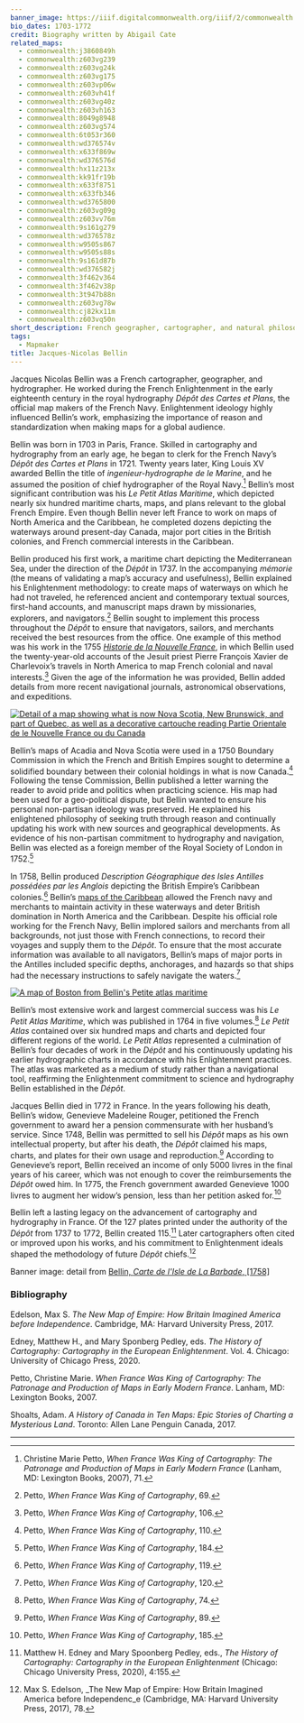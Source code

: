 ```yaml
---
banner_image: https://iiif.digitalcommonwealth.org/iiif/2/commonwealth:6t053r378/1098,883,5270,2307/,1200/0/default.jpg
bio_dates: 1703-1772
credit: Biography written by Abigail Cate
related_maps:
  - commonwealth:j3860849h
  - commonwealth:z603vg239
  - commonwealth:z603vg24k
  - commonwealth:z603vg175
  - commonwealth:z603vp06w
  - commonwealth:z603vh41f
  - commonwealth:z603vg40z
  - commonwealth:z603vh163
  - commonwealth:8049g8948
  - commonwealth:z603vg574
  - commonwealth:6t053r360
  - commonwealth:wd376574v
  - commonwealth:x633f869w
  - commonwealth:wd376576d
  - commonwealth:hx11z213x
  - commonwealth:kk91fr19b
  - commonwealth:x633f8751
  - commonwealth:x633fb346
  - commonwealth:wd3765800
  - commonwealth:z603vg09g
  - commonwealth:z603vv76m
  - commonwealth:9s161g279
  - commonwealth:wd376578z
  - commonwealth:w9505s867
  - commonwealth:w9505s88s
  - commonwealth:9s161d87b
  - commonwealth:wd376582j
  - commonwealth:3f462v364
  - commonwealth:3f462v38p
  - commonwealth:3t947b88n
  - commonwealth:z603vg78w
  - commonwealth:cj82kx11m
  - commonwealth:z603vq50n
short_description: French geographer, cartographer, and natural philosopher
tags:
  - Mapmaker
title: Jacques-Nicolas Bellin
---
```

Jacques Nicolas Bellin was a French cartographer, geographer, and hydrographer. He worked during the French Enlightenment in the early eighteenth century in the royal hydrography _Dépôt des Cartes et Plans_, the official map makers of the French Navy. Enlightenment ideology highly influenced Bellin’s work, emphasizing the importance of reason and standardization when making maps for a global audience.

Bellin was born in 1703 in Paris, France. Skilled in cartography and hydrography from an early age, he began to clerk for the French Navy’s _Dépôt des Cartes et Plans_ in 1721. Twenty years later, King Louis XV awarded Bellin the title of _ingenieur-hydrographe de le Marine_, and he assumed the position of chief hydrographer of the Royal Navy.[^1] Bellin’s most significant contribution was his _Le Petit Atlas Maritime_, which depicted nearly six hundred maritime charts, maps, and plans relevant to the global French Empire. Even though Bellin never left France to work on maps of North America and the Caribbean, he completed dozens depicting the waterways around present-day Canada, major port cities in the British colonies, and French commercial interests in the Caribbean.

Bellin produced his first work, a maritime chart depicting the Mediterranean Sea, under the direction of the _Dépôt_ in 1737. In the accompanying _mémorie_ (the means of validating a map’s accuracy and usefulness), Bellin explained his Enlightenment methodology: to create maps of waterways on which he had not traveled, he referenced ancient and contemporary textual sources, first-hand accounts, and manuscript maps drawn by missionaries, explorers, and navigators.[^2] Bellin sought to implement this process throughout the _Dépôt_ to ensure that navigators, sailors, and merchants received the best resources from the office. One example of this method was his work in the 1755 [_Historie de la Nouvelle France_](/maps/commonwealth:w9505s88s/), in which Bellin used the twenty-year-old accounts of the Jesuit priest Pierre François Xavier de Charlevoix’s travels in North America to map French colonial and naval interests.[^3] Given the age of the information he was provided, Bellin added details from more recent navigational journals, astronomical observations, and expeditions.

[![Detail of a map showing what is now Nova Scotia, New Brunswick, and part of Quebec, as well as a decorative cartouche reading Partie Orientale de le Nouvelle France ou du Canada](https://iiif.digitalcommonwealth.org/iiif/2/commonwealth:w9505s892/1671,3874,6373,2744/full/0/default.jpg "Detail from Bellin's 1755 map \"Partie orientale de la Nouvelle France ou du Canada\"")](/maps/commonwealth:w9505s88s/)

Bellin’s maps of Acadia and Nova Scotia were used in a 1750 Boundary Commission in which the French and British Empires sought to determine a solidified boundary between their colonial holdings in what is now Canada.[^4] Following the tense Commission, Bellin published a letter warning the reader to avoid pride and politics when practicing science. His map had been used for a geo-political dispute, but Bellin wanted to ensure his personal non-partisan ideology was preserved. He explained his enlightened philosophy of seeking truth through reason and continually updating his work with new sources and geographical developments. As evidence of his non-partisan commitment to hydrography and navigation, Bellin was elected as a foreign member of the Royal Society of London in 1752.[^5]

In 1758, Bellin produced _Description Géographique des Isles Antilles possédées par les Anglois_ depicting the British Empire’s Caribbean colonies.[^6] Bellin’s [maps of the Caribbean](/maps/commonwealth:6t053r360/) allowed the French navy and merchants to maintain activity in these waterways and deter British domination in North America and the Caribbean. Despite his official role working for the French Navy, Bellin implored sailors and merchants from all backgrounds, not just those with French connections, to record their voyages and supply them to the _Dépôt_. To ensure that the most accurate information was available to all navigators, Bellin’s maps of major ports in the Antilles included specific depths, anchorages, and hazards so that ships had the necessary instructions to safely navigate the waters.[^7]

[![A map of Boston from Bellin's Petite atlas maritime](https://iiif.digitalcommonwealth.org/iiif/2/commonwealth:3f462v37d/1095,1085,3585,5031/full/0/default.jpg "A map of Boston from Bellin's \"Petite atlas maritime\"")](/maps/commonwealth:3f462v364/)

Bellin’s most extensive work and largest commercial success was his _Le Petit Atlas Maritime_, which was published in 1764 in five volumes.[^8] _Le Petit Atlas_ contained over six hundred maps and charts and depicted four different regions of the world. _Le Petit Atlas_ represented a culmination of Bellin’s four decades of work in the _Dépôt_ and his continuously updating his earlier hydrographic charts in accordance with his Enlightenment practices. The atlas was marketed as a medium of study rather than a navigational tool, reaffirming the Enlightenment commitment to science and hydrography Bellin established in the _Dépôt_.

Jacques Bellin died in 1772 in France. In the years following his death, Bellin’s widow, Genevieve Madeleine Rouger, petitioned the French government to award her a pension commensurate with her husband’s service. Since 1748, Bellin was permitted to sell his _Dépôt_ maps as his own intellectual property, but after his death, the _Dépôt_ claimed his maps, charts, and plates for their own usage and reproduction.[^9] According to Genevieve’s report, Bellin received an income of only 5000 livres in the final years of his career, which was not enough to cover the reimbursements the _Dépôt_ owed him. In 1775, the French government awarded Genevieve 1000 livres to augment her widow’s pension, less than her petition asked for.[^10]

Bellin left a lasting legacy on the advancement of cartography and hydrography in France. Of the 127 plates printed under the authority of the _Dépôt_ from 1737 to 1772, Bellin created 115.[^11] Later cartographers often cited or improved upon his works, and his commitment to Enlightenment ideals shaped the methodology of future _Dépôt_ chiefs.[^12]

Banner image: detail from [Bellin, _Carte de l'Isle de La Barbade_, \[1758\]](/maps/commonwealth:6t053r360)

[^1]: Christine Marie Petto, _When France Was King of Cartography: The Patronage and Production of Maps in Early Modern France_ (Lanham, MD: Lexington Books, 2007), 71.

[^2]: Petto, _When France Was King of Cartography_, 69.

[^3]: Petto, _When France Was King of Cartography_, 106.

[^4]: Petto, _When France Was King of Cartography_, 110.

[^5]: Petto, _When France Was King of Cartography_, 184.

[^6]: Petto, _When France Was King of Cartography_, 119.

[^7]: Petto, _When France Was King of Cartography_, 120.

[^8]: Petto, _When France Was King of Cartography_, 74.

[^9]: Petto, _When France Was King of Cartography_, 89.

[^10]: Petto, _When France Was King of Cartography_, 185.

[^11]: Matthew H. Edney and Mary Spoonberg Pedley, eds., _The History of Cartography: Cartography in the European Enlightenment_ (Chicago: Chicago University Press, 2020), 4:155.

[^12]: Max S. Edelson, _The New Map of Empire: How Britain Imagined America before Independenc_e (Cambridge, MA: Harvard University Press, 2017), 78.

### Bibliography

Edelson, Max S. _The New Map of Empire: How Britain Imagined America before Independence_. Cambridge, MA: Harvard University Press, 2017.

Edney, Matthew H., and Mary Sponberg Pedley, eds. _The History of Cartography: Cartography in the European Enlightenment_. Vol. 4. Chicago: University of Chicago Press, 2020.

Petto, Christine Marie. _When France Was King of Cartography: The Patronage and Production of Maps in Early Modern France_. Lanham, MD: Lexington Books, 2007.

Shoalts, Adam. _A History of Canada in Ten Maps: Epic Stories of Charting a Mysterious Land_. Toronto: Allen Lane Penguin Canada, 2017.

***
